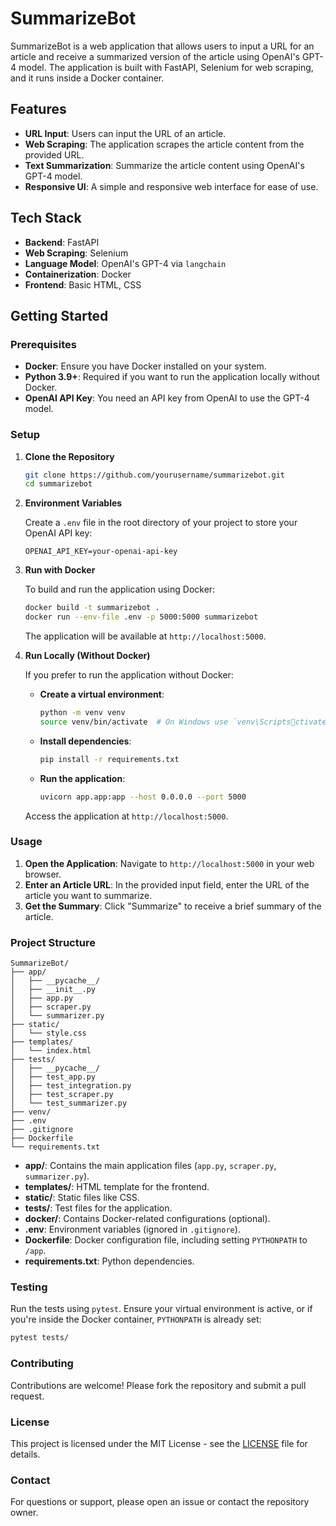 
# **SummarizeBot**

SummarizeBot is a web application that allows users to input a URL for an article and receive a summarized version of the article using OpenAI's GPT-4 model. The application is built with FastAPI, Selenium for web scraping, and it runs inside a Docker container.

## **Features**

- **URL Input**: Users can input the URL of an article.
- **Web Scraping**: The application scrapes the article content from the provided URL.
- **Text Summarization**: Summarize the article content using OpenAI's GPT-4 model.
- **Responsive UI**: A simple and responsive web interface for ease of use.

## **Tech Stack**

- **Backend**: FastAPI
- **Web Scraping**: Selenium
- **Language Model**: OpenAI's GPT-4 via `langchain`
- **Containerization**: Docker
- **Frontend**: Basic HTML, CSS

## **Getting Started**

### **Prerequisites**

- **Docker**: Ensure you have Docker installed on your system.
- **Python 3.9+**: Required if you want to run the application locally without Docker.
- **OpenAI API Key**: You need an API key from OpenAI to use the GPT-4 model.

### **Setup**

1. **Clone the Repository**

   ```bash
   git clone https://github.com/yourusername/summarizebot.git
   cd summarizebot
   ```

2. **Environment Variables**

   Create a `.env` file in the root directory of your project to store your OpenAI API key:

   ```env
   OPENAI_API_KEY=your-openai-api-key
   ```

3. **Run with Docker**

   To build and run the application using Docker:

   ```bash
   docker build -t summarizebot .
   docker run --env-file .env -p 5000:5000 summarizebot
   ```

   The application will be available at `http://localhost:5000`.

4. **Run Locally (Without Docker)**

   If you prefer to run the application without Docker:

   - **Create a virtual environment**:

     ```bash
     python -m venv venv
     source venv/bin/activate  # On Windows use `venv\Scriptsctivate`
     ```

   - **Install dependencies**:

     ```bash
     pip install -r requirements.txt
     ```

   - **Run the application**:

     ```bash
     uvicorn app.app:app --host 0.0.0.0 --port 5000
     ```

   Access the application at `http://localhost:5000`.

### **Usage**

1. **Open the Application**: Navigate to `http://localhost:5000` in your web browser.
2. **Enter an Article URL**: In the provided input field, enter the URL of the article you want to summarize.
3. **Get the Summary**: Click "Summarize" to receive a brief summary of the article.

### **Project Structure**

```plaintext
SummarizeBot/
├── app/
│   ├── __pycache__/
│   ├── __init__.py
│   ├── app.py
│   ├── scraper.py
│   └── summarizer.py
├── static/
│   └── style.css
├── templates/
│   └── index.html
├── tests/
│   ├── __pycache__/
│   ├── test_app.py
│   ├── test_integration.py
│   ├── test_scraper.py
│   └── test_summarizer.py
├── venv/
├── .env
├── .gitignore
├── Dockerfile
└── requirements.txt
```

- **app/**: Contains the main application files (`app.py`, `scraper.py`, `summarizer.py`).
- **templates/**: HTML template for the frontend.
- **static/**: Static files like CSS.
- **tests/**: Test files for the application.
- **docker/**: Contains Docker-related configurations (optional).
- **.env**: Environment variables (ignored in `.gitignore`).
- **Dockerfile**: Docker configuration file, including setting `PYTHONPATH` to `/app`.
- **requirements.txt**: Python dependencies.

### **Testing**

Run the tests using `pytest`. Ensure your virtual environment is active, or if you're inside the Docker container, `PYTHONPATH` is already set:

```bash
pytest tests/
```

### **Contributing**

Contributions are welcome! Please fork the repository and submit a pull request.

### **License**

This project is licensed under the MIT License - see the [LICENSE](LICENSE) file for details.

### **Contact**

For questions or support, please open an issue or contact the repository owner.
